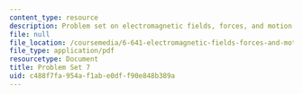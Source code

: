 ```yaml
---
content_type: resource
description: Problem set on electromagnetic fields, forces, and motion.
file: null
file_location: /coursemedia/6-641-electromagnetic-fields-forces-and-motion-spring-2005/c488f7fa954af1abe0dff90e848b389a_ps7sp05.pdf
file_type: application/pdf
resourcetype: Document
title: Problem Set 7
uid: c488f7fa-954a-f1ab-e0df-f90e848b389a
---
```

